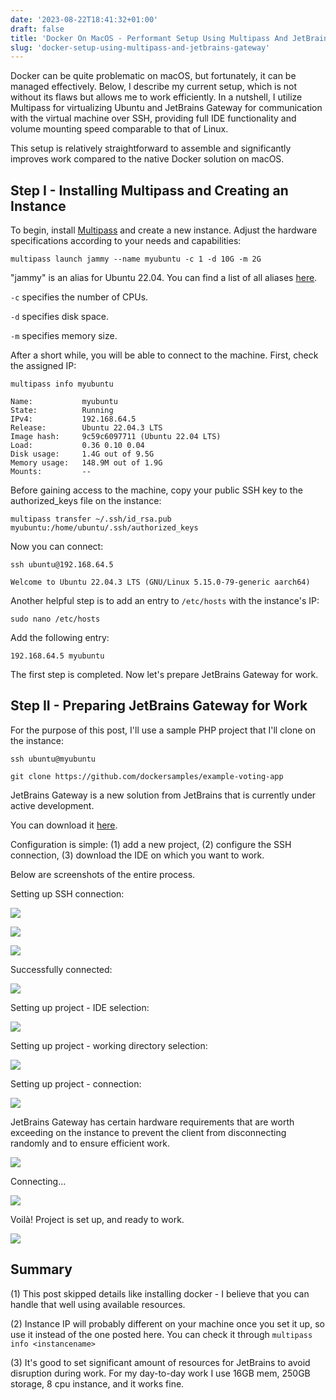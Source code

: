 ```yaml
---
date: '2023-08-22T18:41:32+01:00'
draft: false
title: 'Docker On MacOS - Performant Setup Using Multipass And JetBrains Gateway'
slug: 'docker-setup-using-multipass-and-jetbrains-gateway'
---
```


Docker can be quite problematic on macOS, but fortunately, it can be managed effectively. Below, I describe my current setup, which is not without its flaws but allows me to work efficiently. In a nutshell, I utilize Multipass for virtualizing Ubuntu and JetBrains Gateway for communication with the virtual machine over SSH, providing full IDE functionality and volume mounting speed comparable to that of Linux.

This setup is relatively straightforward to assemble and significantly improves work compared to the native Docker solution on macOS.

## Step I - Installing Multipass and Creating an Instance

To begin, install [Multipass](https://multipass.run/docs/installing-on-macos) and create a new instance.
Adjust the hardware specifications according to your needs and capabilities:

```
multipass launch jammy --name myubuntu -c 1 -d 10G -m 2G
```

"jammy" is an alias for Ubuntu 22.04. You can find a list of all aliases [here](https://multipass.run/docs/create-an-instance#heading--create-an-instance-with-a-specific-image).

`-c` specifies the number of CPUs.

`-d` specifies disk space.

`-m` specifies memory size.

After a short while, you will be able to connect to the machine. First, check the assigned IP:

```
multipass info myubuntu

Name:           myubuntu
State:          Running
IPv4:           192.168.64.5
Release:        Ubuntu 22.04.3 LTS
Image hash:     9c59c6097711 (Ubuntu 22.04 LTS)
Load:           0.36 0.10 0.04
Disk usage:     1.4G out of 9.5G
Memory usage:   148.9M out of 1.9G
Mounts:         --
```

Before gaining access to the machine, copy your public SSH key to the authorized\_keys file on the instance:

```
multipass transfer ~/.ssh/id_rsa.pub myubuntu:/home/ubuntu/.ssh/authorized_keys
```

Now you can connect:

```
ssh ubuntu@192.168.64.5

Welcome to Ubuntu 22.04.3 LTS (GNU/Linux 5.15.0-79-generic aarch64)
```

Another helpful step is to add an entry to `/etc/hosts` with the instance's IP:

```
sudo nano /etc/hosts
```

Add the following entry:

```
192.168.64.5 myubuntu
```

The first step is completed. Now let's prepare JetBrains Gateway for work.

## Step II - Preparing JetBrains Gateway for Work

For the purpose of this post, I'll use a sample PHP project that I'll clone on the instance:

```
ssh ubuntu@myubuntu
```

```
git clone https://github.com/dockersamples/example-voting-app
```

JetBrains Gateway is a new solution from JetBrains that is currently under active development.

You can download it [here](https://www.jetbrains.com/remote-development/gateway/).

Configuration is simple: (1) add a new project, (2) configure the SSH connection, (3) download the IDE on which you want to work.

Below are screenshots of the entire process.

Setting up SSH connection:

![](images/001.png)

![](images/002.png)

![](images/004.png)

Successfully connected:

![](images/003.png)

Setting up project - IDE selection:

![](images/005.png)

Setting up project - working directory selection:

![](images/006.png)

Setting up project - connection:

![](images/007.png)

JetBrains Gateway has certain hardware requirements that are worth exceeding on the instance to prevent the client from disconnecting randomly and to ensure efficient work.

![](images/008.png)

Connecting...

![](images/009.png)

Voilà! Project is set up, and ready to work.

![](images/010.png)

## Summary

(1) This post skipped details like installing docker - I believe that you can handle that well using available resources.

(2) Instance IP will probably different on your machine once you set it up, so use it instead of the one posted here.
You can check it through `multipass info <instancename>`

(3) It's good to set significant amount of resources for JetBrains to avoid disruption during work.
For my day-to-day work I use 16GB mem, 250GB storage, 8 cpu instance, and it works fine.
